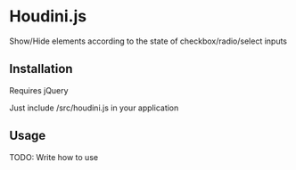 # Houdini.js

Show/Hide elements according to the state of checkbox/radio/select inputs

## Installation

Requires jQuery

Just include /src/houdini.js in your application

## Usage

TODO: Write how to use
